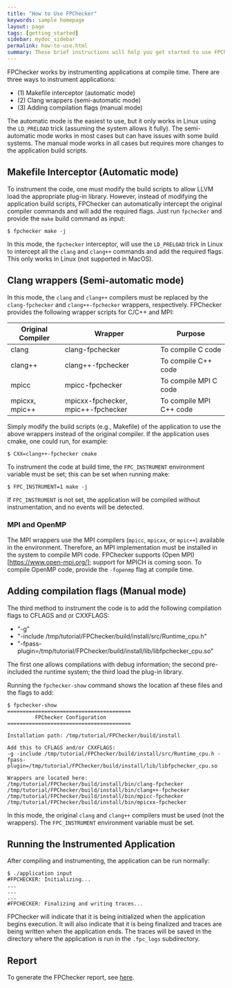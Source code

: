 ```yaml
---
title: "How to Use FPChecker"
keywords: sample homepage
layout: page
tags: [getting_started]
sidebar: mydoc_sidebar
permalink: how-to-use.html
summary: These brief instructions will help you get started to use FPChecker in your application.
---
```


FPChecker works by instrumenting applications at compile time. There are three ways to instrument applications:

- (1) Makefile interceptor (automatic mode)
- (2) Clang wrappers (semi-automatic mode)
- (3) Adding compilation flags (manual mode)

The automatic mode is the easiest to use, but it only works in Linux using the `LD_PRELOAD` trick (assuming the system allows it fully). The semi-automatic mode works in most cases but can have issues with some build systems. The manual mode works in all cases but requires more changes to the application build scripts.

## Makefile Interceptor (Automatic mode)


To instrument the code, one must modify the build scripts to allow LLVM load the appropriate plug-in library. However, instead of modifying the application build scripts, FPChecker can automatically intercept the original compiler commands and will add the required flags. Just run `fpchecker` and provide the `make` build command as input:
```
$ fpchecker make -j
```
In this mode, the `fpchecker` interceptor, will use the `LD_PRELOAD` trick in Linux to intercept all the `clang` and `clang++` commands and add the required flags. This only works in Linux (not supported in MacOS).


## Clang wrappers (Semi-automatic mode)

In this mode, the `clang` and `clang++` compilers must be replaced by the `clang-fpchecker` and `clang++-fpchecker` wrappers, respectively. FPChecker provides the following wrapper scripts for C/C++ and MPI:

| Original Compiler | Wrapper | Purpose |
|-------|--------|---------|
| clang | clang-fpchecker | To compile C code |
| clang++ | clang++-fpchecker | To compile C++ code |
| mpicc | mpicc-fpchecker | To compile MPI C code |
| mpicxx, mpic++ | mpicxx-fpchecker, mpic++-fpchecker | To compile MPI C++ code |

Simply modify the build scripts (e.g., Makefile) of the application to use the above wrappers instead of the original compiler. If the application uses cmake, one could run, for example:
```
$ CXX=clang++-fpchecker cmake
```
To instrument the code at build time, the `FPC_INSTRUMENT` environment variable must be set; this can be set when running make:
```
$ FPC_INSTRUMENT=1 make -j
```
If `FPC_INSTRUMENT` is not set, the application will be compiled without instrumentation, and no events will be detected.

### MPI and OpenMP
The MPI wrappers use the MPI compilers (`mpicc`, `mpicxx`, or `mpic++`) available in the environment. Therefore, an MPI implementation must be installed in the system to compile MPI code. FPChecker supports (Open MPI)[https://www.open-mpi.org/]; support for MPICH is coming soon. To compile OpenMP code, provide the `-fopenmp` flag at compile time.

##  Adding compilation flags (Manual mode)

The third method to instrument the code is to add the following compilation flags to CFLAGS and or CXXFLAGS:

- "-g"
- "-include /tmp/tutorial/FPChecker/build/install/src/Runtime_cpu.h"
- "-fpass-plugin=/tmp/tutorial/FPChecker/build/install/lib/libfpchecker_cpu.so"

The first one allows compilations with debug information; the second pre-included the runtime system; the third load the plug-in library.

Running the `fpchecker-show` command shows the location af these files and the flags to add:

```
$ fpchecker-show
========================================
         FPChecker Configuration        
========================================

Installation path: /tmp/tutorial/FPChecker/build/install

Add this to CFLAGS and/or CXXFLAGS:
-g -include /tmp/tutorial/FPChecker/build/install/src/Runtime_cpu.h -fpass-plugin=/tmp/tutorial/FPChecker/build/install/lib/libfpchecker_cpu.so

Wrappers are located here:
/tmp/tutorial/FPChecker/build/install/bin/clang-fpchecker
/tmp/tutorial/FPChecker/build/install/bin/clang++-fpchecker
/tmp/tutorial/FPChecker/build/install/bin/mpicc-fpchecker
/tmp/tutorial/FPChecker/build/install/bin/mpicxx-fpchecker
```

In this mode, the original `clang` and `clang++` compilers must be used (not the wrappers). The `FPC_INSTRUMENT` environment variable must be set.


## Running the Instrumented Application
After compiling and instrumenting, the application can be run normally:
```
$ ./application input
#FPCHECKER: Initializing...
...
...
...
#FPCHECKER: Finalizing and writing traces...
```
FPChecker will indicate that it is being initialized when the application begins execution. It will also indicate that it is being finalized and traces are being written when the application ends. The traces will be saved in the directory where the application is run in the `.fpc_logs` subdirectory.

## Report

To generate the FPChecker report, see [here](reports.html).
